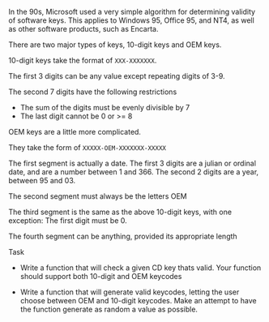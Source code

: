In the 90s, Microsoft used a very simple algorithm for determining validity
of software keys. This applies to Windows 95, Office 95, and NT4, as well as
other software products, such as Encarta.

There are two major types of keys, 10-digit keys and OEM keys.

10-digit keys take the format of `XXX-XXXXXXX`.

The first 3 digits can be any value except repeating digits of 3-9.

The second 7 digits have the following restrictions
 - The sum of the digits must be evenly divisible by 7
 - The last digit cannot be 0 or >= 8

OEM keys are a little more complicated.

They take the form of `XXXXX-OEM-XXXXXXX-XXXXX`

The first segment is actually a date. The first 3 digits are a julian or ordinal date, and are a number between 1 and 366. The second 2 digits are a year, between 95 and 03.

The second segment must always be the letters OEM

The third segment is the same as the above 10-digit keys, with one exception: The first digit must be 0.

The fourth segment can be anything, provided its appropriate length


Task
* Write a function that will check a given CD key thats valid. Your function should support both 10-digit and OEM keycodes

* Write a function that will generate valid keycodes, letting the user choose between OEM and 10-digit keycodes. Make an attempt to have the function generate as random a value as possible.
